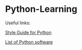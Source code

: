 # Python-Learning

Useful links:

[Style Guide for Python](https://peps.python.org/pep-0008/)

[List of Python software](https://en.wikipedia.org/wiki/List_of_Python_software#:~:text=Video%20games,-Battlefield%202%20uses&text=Disney's%20Toontown%20Online%20is%20written%20in%20Python%20and%20uses%20Panda3D%20for%20graphics.&text=Eve%20Online%20uses%20Stackless%20Python.&text=Mount%20%26%20Blade%20is%20written%20in,and%20uses%20Panda3D%20for%20graphics.)
